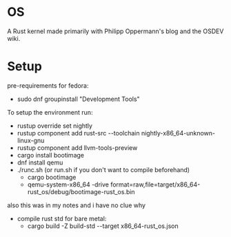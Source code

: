 # OS

A Rust kernel made primarily with Philipp Oppermann's blog and the OSDEV wiki.


# Setup

pre-requirements for fedora:
- sudo dnf groupinstall "Development Tools"

To setup the environment run:
- rustup override set nightly
- rustup component add rust-src --toolchain nightly-x86_64-unknown-linux-gnu
- rustup component add llvm-tools-preview
- cargo install bootimage
- dnf install qemu
- ./runc.sh (or run.sh if you don't want to compile beforehand)
  - cargo bootimage
  - qemu-system-x86_64 -drive format=raw,file=target/x86_64-rust_os/debug/bootimage-rust_os.bin

also this was in my notes and i have no clue why
- compile rust std for bare metal:
  - cargo build -Z build-std --target x86_64-rust_os.json
